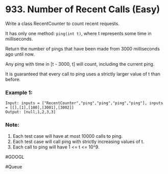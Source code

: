 # 933. Number of Recent Calls (Easy)

Write a class RecentCounter to count recent requests.

It has only one method: `ping(int t)`, where t represents some time in milliseconds.

Return the number of pings that have been made from 3000 milliseconds ago until now.

Any ping with time in [t - 3000, t] will count, including the current ping.

It is guaranteed that every call to ping uses a strictly larger value of t than before.

### Example 1:
```
Input: inputs = ["RecentCounter","ping","ping","ping","ping"], inputs = [[],[1],[100],[3001],[3002]]
Output: [null,1,2,3,3]
```
 
### Note:

1. Each test case will have at most 10000 calls to ping.
2. Each test case will call ping with strictly increasing values of t.
3. Each call to ping will have 1 <= t <= 10^9.

#GOOGL

#Queue
